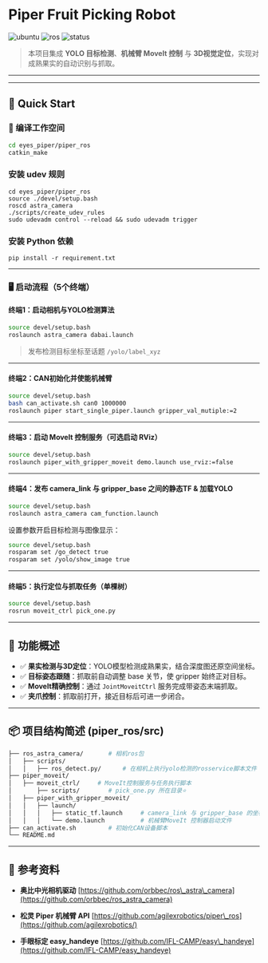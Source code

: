 # Piper Fruit Picking Robot 

![ubuntu](https://img.shields.io/badge/Ubuntu-20.04-orange.svg) ![ros](https://img.shields.io/badge/ROS-noetic-blue.svg) ![status](https://img.shields.io/badge/Pass-blue.svg)

> 本项目集成 **YOLO 目标检测**、**机械臂 MoveIt 控制** 与 **3D视觉定位**，实现对成熟果实的自动识别与抓取。

---

---

## 🧭 Quick Start

### 🔧 编译工作空间

```bash
cd eyes_piper/piper_ros
catkin_make
```

### 安装 udev 规则

```
cd eyes_piper/piper_ros
source ./devel/setup.bash
roscd astra_camera
./scripts/create_udev_rules
sudo udevadm control --reload && sudo udevadm trigger
```

### 安装 Python 依赖

```
pip install -r requirement.txt
```


---

### 🖥️ 启动流程（5个终端）

#### **终端1：启动相机与YOLO检测算法**

```bash
source devel/setup.bash
roslaunch astra_camera dabai.launch
```

> 发布检测目标坐标至话题 `/yolo/label_xyz`

---

#### **终端2：CAN初始化并使能机械臂**

```bash
source devel/setup.bash
bash can_activate.sh can0 1000000
roslaunch piper start_single_piper.launch gripper_val_mutiple:=2
```

---

#### **终端3：启动 MoveIt 控制服务（可选启动 RViz）**

```bash
source devel/setup.bash
roslaunch piper_with_gripper_moveit demo.launch use_rviz:=false
```

---

#### **终端4：发布 camera\_link 与 gripper\_base 之间的静态TF & 加载YOLO**

```bash
source devel/setup.bash
roslaunch astra_camera cam_function.launch
```

设置参数开启目标检测与图像显示：

```bash
source devel/setup.bash
rosparam set /go_detect true
rosparam set /yolo/show_image true
```


---

#### **终端5：执行定位与抓取任务（单棵树）**

```bash
source devel/setup.bash
rosrun moveit_ctrl pick_one.py
```

---

## 🎯 功能概述

* ✅ **果实检测与3D定位**：YOLO模型检测成熟果实，结合深度图还原空间坐标。
* ✅ **目标姿态跟随**：抓取前自动调整 base 关节，使 gripper 始终正对目标。
* ✅ **MoveIt精确控制**：通过 `JointMoveitCtrl` 服务完成带姿态末端抓取。
* ✅ **夹爪控制**：抓取前打开，接近目标后可进一步闭合。

---

## 📦 项目结构简述 (piper_ros/src)

```bash
├── ros_astra_camera/       # 相机ros包
│   ├── scripts/ 
│   │   ├── ros_detect.py/      # 在相机上执行yolo检测的rosservice脚本文件
├── piper_moveit/ 
│   ├── moveit_ctrl/     # MoveIt控制服务与任务执行脚本
│       ├── scripts/        # pick_one.py 所在目录⭐
│   ├── piper_with_gripper_moveit/
│   │   ├── launch/
│   │   │   ├── static_tf.launch     # camera_link 与 gripper_base 的坐标变换⭐
│   │   │   └── demo.launch          # 机械臂MoveIt 控制器启动文件
├── can_activate.sh         # 初始化CAN设备脚本
└── README.md
```

---

## 🔗 参考资料

* **奥比中光相机驱动**
  [https://github.com/orbbec/ros\_astra\_camera](https://github.com/orbbec/ros_astra_camera)

* **松灵 Piper 机械臂 API**
  [https://github.com/agilexrobotics/piper\_ros](https://github.com/agilexrobotics/)

* **手眼标定 easy\_handeye**
  [https://github.com/IFL-CAMP/easy\_handeye](https://github.com/IFL-CAMP/easy_handeye)



